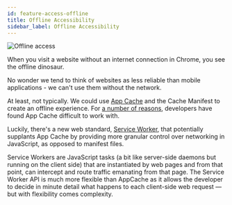 ```yaml
---
id: feature-access-offline
title: Offline Accessibility
sidebar_label: Offline Accessibility
---
```


![Offline access](/img/features/offline.png)

When you visit a website without an internet connection in Chrome, you see the offline dinosaur.

No wonder we tend to think of websites as less reliable than mobile applications - we can't use them without the network.

At least, not typically. We could use <a href="http://diveintohtml5.info/offline.html" target="_blank" rel="nofollow noopener">App Cache</a> and the Cache Manifest to create an offline experience. For <a href="http://alistapart.com/article/application-cache-is-a-douchebag" target="_blank" rel="nofollow noopener">a number of reasons</a>, developers have found App Cache difficult to work with.

Luckily, there's a new web standard, <a href="https://developer.mozilla.org/en-US/docs/Web/API/Service_Worker_API" target="_blank" rel="nofollow noopener">Service Worker</a>, 
that potentially supplants App Cache by providing more granular control over networking in JavaScript, as opposed to manifest files.

Service Workers are JavaScript tasks (a bit like server-side daemons but running on the client side) that are instantiated by web pages and from that point, can intercept and route traffic emanating from that page. 
The Service Worker API is much more flexible than AppCache as it allows the developer to decide in minute detail what happens to each client-side web request — but with flexibility comes complexity.
